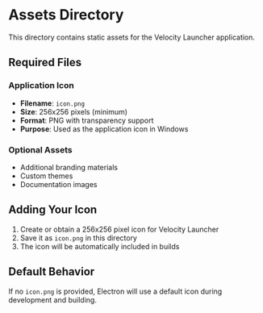 # Assets Directory

This directory contains static assets for the Velocity Launcher application.

## Required Files

### Application Icon
- **Filename**: `icon.png`
- **Size**: 256x256 pixels (minimum)
- **Format**: PNG with transparency support
- **Purpose**: Used as the application icon in Windows

### Optional Assets
- Additional branding materials
- Custom themes
- Documentation images

## Adding Your Icon

1. Create or obtain a 256x256 pixel icon for Velocity Launcher
2. Save it as `icon.png` in this directory
3. The icon will be automatically included in builds

## Default Behavior

If no `icon.png` is provided, Electron will use a default icon during development and building.